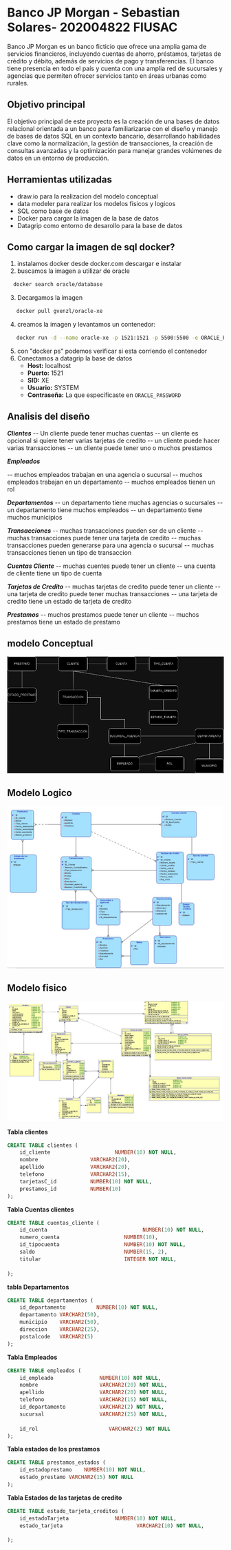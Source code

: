 # Banco JP Morgan - Sebastian Solares- 202004822 FIUSAC
Banco JP Morgan es un banco ficticio que ofrece una amplia gama de servicios
financieros, incluyendo cuentas de ahorro, préstamos, tarjetas de crédito y débito,
además de servicios de pago y transferencias. El banco tiene presencia en todo el
país y cuenta con una amplia red de sucursales y agencias que permiten ofrecer
servicios tanto en áreas urbanas como rurales.

## Objetivo principal
El objetivo principal de este proyecto es la creación de una bases de datos relacional orientada a un banco para familiarizarse con el diseño y manejo de bases de datos SQL en un contexto bancario, desarrollando habilidades clave como la normalización, la gestión de transacciones, la creación de consultas avanzadas y la optimización para manejar grandes volúmenes de datos en un entorno de producción.


## Herramientas utilizadas

- draw.io para la realizacion del modelo conceptual
- data modeler para realizar los modelos fisicos y logicos
- SQL como base de datos
- Docker para cargar la imagen de la base de datos
- Datagrip como entorno de desarollo para la base de datos
  

## Como cargar la imagen de sql docker?

1. instalamos docker desde docker.com descargar e instalar
2. buscamos la imagen a utilizar  de oracle
 ``` Bash
   docker search oracle/database
```
3. Decargamos la imagen
``` Bash
   docker pull gvenzl/oracle-xe
```

4. creamos la imagen y levantamos un contenedor:
``` Bash
   docker run -d --name oracle-xe -p 1521:1521 -p 5500:5500 -e ORACLE_PASSWORD=your_password gvenzl/oracle-xe
``` 
5. con "docker ps" podemos verificar si esta corriendo el contenedor
6. Conectamos a datagrip la base de datos
   - **Host:** localhost
   - **Puerto:** 1521
   - **SID:** XE
   - **Usuario:** SYSTEM
   - **Contraseña:** La que especificaste en `ORACLE_PASSWORD`


## Analisis del diseño

*****Clientes*****
-- Un cliente puede tener muchas cuentas
-- un cliente es opcional si quiere tener varias tarjetas de credito
-- un cliente puede hacer varias transacciones
-- un cliente puede tener uno o muchos prestamos

*****Empleados*****

-- muchos empleados trabajan en una agencia o sucursal
-- muchos empleados trabajan en un departamento
-- muchos empleados tienen un rol

*****Departamentos*****
-- un departamento tiene muchas agencias o sucursales
-- un departamento tiene muchos empleados
-- un departamento tiene muchos municipios

*****Transacciones*****
-- muchas transacciones pueden ser de un cliente
-- muchas transacciones puede tener una tarjeta de credito
-- muchas transacciones pueden generarse para una agencia o sucursal
-- muchas transacciones tienen un tipo de transaccion

*****Cuentas Cliente*****
-- muchas cuentes puede tener un cliente
-- una cuenta de cliente tiene un tipo de cuenta


*****Tarjetas de Credito*****
-- muchas tarjetas de credito puede tener un cliente
-- una tarjeta de credito puede tener muchas transacciones
-- una tarjeta de credito tiene un estado de tarjeta de credito


*****Prestamos*****
-- muchos prestamos puede tener un cliente
-- muchos prestamos tiene un estado de prestamo





## modelo Conceptual
![Modelo_conceptual.jpg](docs/images/Diagrama_Conceptual.jpg)
## Modelo Logico
![Modelo_logico.jpg](docs/images/modelo_logico.jpg)
## Modelo fisico
![Modelo_logico.jpg](docs/images/modelo_fisico.jpg)



**Tabla clientes**
```sql
CREATE TABLE clientes (
    id_cliente                     NUMBER(10) NOT NULL,
    nombre                 VARCHAR2(20),
    apellido               VARCHAR2(20),
    telefono               VARCHAR2(15),
    tarjetasC_id           NUMBER(10) NOT NULL,
    prestamos_id           NUMBER(10)
);
```

**Tabla Cuentas clientes**

```sql
CREATE TABLE cuentas_cliente (
    id_cuenta                               NUMBER(10) NOT NULL,
    numero_cuenta                     NUMBER(10),
    id_tipocuenta                     NUMBER(10) NOT NULL,
    saldo                             NUMBER(15, 2),
    titular                           INTEGER NOT NULL, 
   
);
```

**tabla Departamentos**
```sql
CREATE TABLE departamentos (
    id_departamento          NUMBER(10) NOT NULL,
    departamento VARCHAR2(50),
    municipio    VARCHAR2(50),
    direccion    VARCHAR2(25),
    postalcode   VARCHAR2(5)
);
```
**Tabla Empleados**
```sql
CREATE TABLE empleados (
    id_empleado               NUMBER(10) NOT NULL,
    nombre                    VARCHAR2(20) NOT NULL,
    apellido                  VARCHAR2(20) NOT NULL,
    telefono                  VARCHAR2(15) NOT NULL,
    id_departamento           VARCHAR2(2) NOT NULL,
    sucursal                  VARCHAR2(25) NOT NULL,

    id_rol                       VARCHAR2(2) NOT NULL
);
```

**Tabla estados de los prestamos**
```sql
CREATE TABLE prestamos_estados (
    id_estadoprestamo    NUMBER(10) NOT NULL,
    estado_prestamo VARCHAR2(15) NOT NULL
);
```

**Tabla Estados de las tarjetas de credito**
```sql
CREATE TABLE estado_tarjeta_creditos (
    id_estadoTarjeta               NUMBER(10) NOT NULL,
    estado_tarjeta                        VARCHAR2(10) NOT NULL,
  
);
```